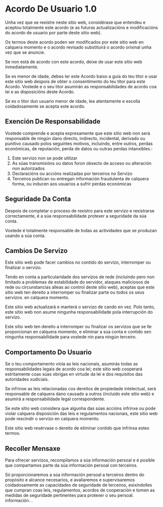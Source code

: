 # Acordo De Usuario 1.0

Unha vez que se rexistre neste sitio web, considérase que entendeu e aceptou totalmente este acordo (e as futuras actualizacións e modificacións do acordo de usuario por parte deste sitio web).

Os termos deste acordo poden ser modificados por este sitio web en calquera momento e o acordo revisado substituirá o acordo orixinal unha vez que se anuncie.

Se non está de acordo con este acordo, deixe de usar este sitio web inmediatamente.

Se es menor de idade, debes ler este Acordo baixo a guía do teu titor e usar este sitio web despois de obter o consentimento do teu titor para este Acordo. Vostede e o seu titor asumirán as responsabilidades de acordo coa lei e as disposicións deste Acordo.

Se es o titor dun usuario menor de idade, lea atentamente e escolla coidadosamente se acepta este acordo.

## Exención De Responsabilidade

Vostede comprende e acepta expresamente que este sitio web non será responsable de ningún dano directo, indirecto, incidental, derivado ou punitivo causado polos seguintes motivos, incluíndo, entre outros, perdas económicas, de reputación, perda de datos ou outras perdas intanxibles.:

1. Este servizo non se pode utilizar
1. As súas transmisións ou datos foron obxecto de acceso ou alteración non autorizados
1. Declaracións ou accións realizadas por terceiros no Servizo
1. Terceiros publican ou entregan información fraudulenta de calquera forma, ou inducen aos usuarios a sufrir perdas económicas

## Seguridade Da Conta

Despois de completar o proceso de rexistro para este servizo e rexistrarse correctamente, é a súa responsabilidade protexer a seguridade da súa conta.

Vostede é totalmente responsable de todas as actividades que se produzan usando a súa conta.

## Cambios De Servizo

Este sitio web pode facer cambios no contido do servizo, interromper ou finalizar o servizo.

Tendo en conta a particularidade dos servizos de rede (incluíndo pero non limitado a problemas de estabilidade do servidor, ataques maliciosos de rede ou circunstancias alleas ao control deste sitio web), aceptas que este sitio web ten dereito a interromper ou finalizar parte ou todos os seus servizos. en calquera momento.

Este sitio web actualizará e manterá o servizo de cando en vez. Polo tanto, este sitio web non asume ningunha responsabilidade pola interrupción do servizo.

Este sitio web ten dereito a interromper ou finalizar os servizos que se lle proporcionan en calquera momento, e eliminar a súa conta e contido sen ningunha responsabilidade para vostede nin para ningún terceiro.

## Comportamento Do Usuario

Se o teu comportamento viola as leis nacionais, asumirás todas as responsabilidades legais de acordo coa lei; este sitio web cooperará estritamente coas súas obrigas en virtude da lei e dos requisitos das autoridades xudiciais.

Se infrinxe as leis relacionadas cos dereitos de propiedade intelectual, será responsable de calquera dano causado a outros (incluído este sitio web) e asumirá a responsabilidade legal correspondente.

Se este sitio web considera que algunha das súas accións infrinxe ou pode violar calquera disposición das leis e regulamentos nacionais, este sitio web pode rescindir o servizo en calquera momento.

Este sitio web resérvase o dereito de eliminar contido que infrinxa estes termos.

## Recoller Mensaxe

Para ofrecer servizos, recompilamos a súa información persoal e é posible que compartamos parte da súa información persoal con terceiros.

Só proporcionaremos a súa información persoal a terceiros dentro do propósito e alcance necesarios, e avaliaremos e supervisaremos coidadosamente as capacidades de seguridade de terceiros, esixíndolles que cumpran coas leis, regulamentos, acordos de cooperación e tomen as medidas de seguridade pertinentes para protexer o seu persoal. información. .
